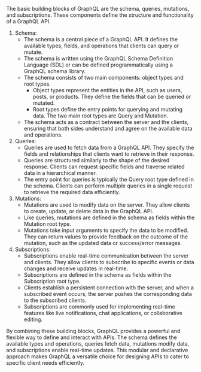 The basic building blocks of GraphQL are the schema, queries, mutations, and subscriptions. These components define the structure and functionality of a GraphQL API.

1. Schema:
    - The schema is a central piece of a GraphQL API. It defines the available types, fields, and operations that clients can query or mutate.
    - The schema is written using the GraphQL Schema Definition Language (SDL) or can be defined programmatically using a GraphQL schema library.
    - The schema consists of two main components: object types and root types.
        - Object types represent the entities in the API, such as users, posts, or products. They define the fields that can be queried or mutated.
        - Root types define the entry points for querying and mutating data. The two main root types are Query and Mutation.
    - The schema acts as a contract between the server and the clients, ensuring that both sides understand and agree on the available data and operations.
2. Queries:
    - Queries are used to fetch data from a GraphQL API. They specify the fields and relationships that clients want to retrieve in their response.
    - Queries are structured similarly to the shape of the desired response. Clients can request specific fields and traverse related data in a hierarchical manner.
    - The entry point for queries is typically the Query root type defined in the schema. Clients can perform multiple queries in a single request to retrieve the required data efficiently.
3. Mutations:
    - Mutations are used to modify data on the server. They allow clients to create, update, or delete data in the GraphQL API.
    - Like queries, mutations are defined in the schema as fields within the Mutation root type.
    - Mutations take input arguments to specify the data to be modified. They can return values to provide feedback on the outcome of the mutation, such as the updated data or success/error messages.
4. Subscriptions:
    - Subscriptions enable real-time communication between the server and clients. They allow clients to subscribe to specific events or data changes and receive updates in real-time.
    - Subscriptions are defined in the schema as fields within the Subscription root type.
    - Clients establish a persistent connection with the server, and when a subscribed event occurs, the server pushes the corresponding data to the subscribed clients.
    - Subscriptions are commonly used for implementing real-time features like live notifications, chat applications, or collaborative editing.

By combining these building blocks, GraphQL provides a powerful and flexible way to define and interact with APIs. The schema defines the available types and operations, queries fetch data, mutations modify data, and subscriptions enable real-time updates. This modular and declarative approach makes GraphQL a versatile choice for designing APIs to cater to specific client needs efficiently.